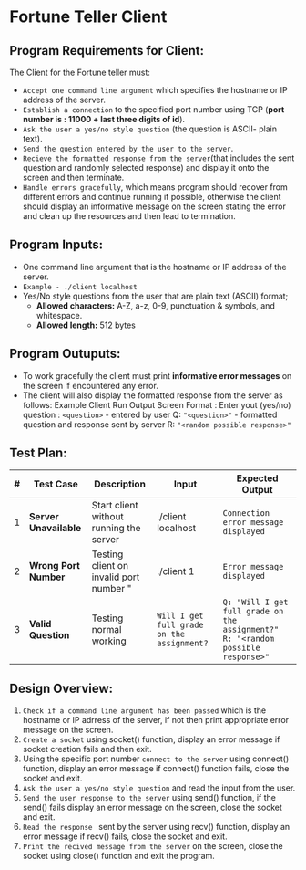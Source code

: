 
# Fortune Teller Client

## Program Requirements for Client: 

The Client for the Fortune teller must: 
- `Accept one command line argument` which specifies the hostname or IP address of the server.
- `Establish a connection` to the specified port number using TCP (**port number is : 11000 + last three digits of id**).
- `Ask the user a yes/no style question` (the question is ASCII- plain text).
- `Send the question entered by the user to the server`.
-  `Recieve the formatted response from the server`(that includes the sent question and randomly selected response) and display it onto the screen and then terminate.
- `Handle errors gracefully`, which means program should recover from different errors and continue running if possible, otherwise the client should display an informative message on the screen stating the error and clean up the resources and then lead to termination.
## Program Inputs: 
- One command line argument that is the hostname or IP address of the server. 
- `Example - ./client localhost `
- Yes/No style questions from the user that are plain text (ASCII) format;
    - **Allowed characters:** A-Z, a-z, 0-9, punctuation & symbols, and whitespace.
    - **Allowed length:** 512 bytes

## Program Outuputs: 
- To work gracefully the client must print **informative error messages** on the screen if encountered any error.
- The client will also display the formatted response from the server as follows: 
Example Client Run Output Screen Format : 
Enter yout (yes/no) question : `<question>` - entered by user
Q: `"<question>"`                           - formatted question and response sent by server
R: `"<random possible response>"`



## Test Plan: 


| #  |   Test Case             | Description                                | Input                                     | Expected Output                           |
|----|-------------------------|--------------------------------------------|------------------------------------------ |-------------------------------------------| 
| 1  | **Server Unavailable**  | Start client without running the server    |./client localhost                         | `Connection error message displayed`      |
| 2  | **Wrong Port Number**   | Testing client on invalid port number "    |./client 1                                 |`Error message displayed`                  |
| 3  | **Valid Question**      | Testing normal working                     | `Will I get full grade on the assignment?`| `Q: "Will I get full grade on the assignment?"    R: "<random possible response>"`              |

## Design Overview:
1. `Check if a command line argument has been passed` which is the hostname or IP adrress of the server, if not then print appropriate error message on the screen. 
2. `Create a socket` using socket() function, display an error message if socket creation fails and then exit.
3. Using the specific port number `connect to the server` using connect() function, display an error message if connect() function fails, close the socket and exit.
4. `Ask the user a yes/no style question` and read the input from the user.
5. `Send the user response to the server` using send() function, if the send() fails display an error message on the screen, close the socket and exit.
6. `Read the response ` sent by the server using recv() function, display an error message if recv() fails, close the socket and exit.
7. `Print the recived message from the server` on the screen, close the socket using close() function and exit the program.

